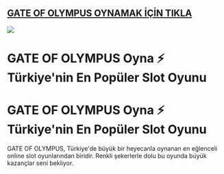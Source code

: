 ## <a href="https://cutt.ly/Be0pwcFt">GATE OF OLYMPUS OYNAMAK İÇİN TIKLA</a>

<a href="https://cutt.ly/Be0pwcFt"><img src="https://s7.gifyu.com/images/SXNlw.gif"></a>

# GATE OF OLYMPUS Oyna ⚡️ Türkiye'nin En Popüler Slot Oyunu

# GATE OF OLYMPUS Oyna ⚡️ Türkiye'nin En Popüler Slot Oyunu

GATE OF OLYMPUS, Türkiye'de büyük bir heyecanla oynanan en eğlenceli online slot oyunlarından biridir. Renkli şekerlerle dolu bu oyunda büyük kazançlar seni bekliyor.
